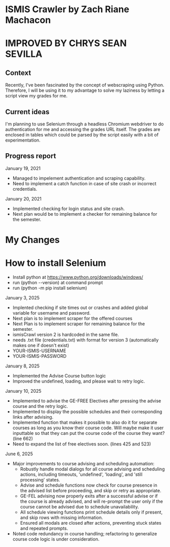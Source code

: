 # ISMIS Crawler by Zach Riane Machacon
# IMPROVED BY CHRYS SEAN SEVILLA

## Context
Recently, I've been fascinated by the concept of webscraping using Python. Therefore, I will be using it to my advantage to solve my laziness by letting a script view my grades for me. 

## Current ideas
I'm planning to use Selenium through a headless Chromium webdriver to do authentication for me and accessing the grades URL itself. The grades are enclosed in tables which could be parsed by the script easily with a bit of experimentation.

## Progress report
January 19, 2021
- Managed to impelement authentication and scraping capability.
- Need to implement a catch function in case of site crash or incorrect credentials.

January 20, 2021
- Implemented checking for login status and site crash.
- Next plan would be to implement a checker for remaining balance for the semester.

# My Changes

# How to install Selenium
- Install python at https://www.python.org/downloads/windows/
- run (python --version) at command prompt
- run (python -m pip install selenium)

January 3, 2025
- Implented checking if site times out or crashes and added global variable for username and password.
- Next plan is to implement scraper for the offered courses
- Next Plan is to implement scraper for remaining balance for the semester.
- ismisCrawl version 2 is hardcoded in the same file.
- needs .txt file (credentials.txt) with format for version 3 (automatically makes one if doesn't exist)
- YOUR-ISMIS-USERNAME
- YOUR-ISMIS-PASSWORD

January 8, 2025
- Implemented the Advise Course button logic
- Improved the undefined, loading, and please wait to retry logic.

January 10, 2025
- Implemented to advise the GE-FREE Electives after pressing the advise course and the retry logic.
- Implemented to display the possible schedules and their corresponding links after advising.
- Implemented function that makes it possible to also do it for separate courses as long as you know their course code. Will maybe make it user inputtable so that they can put the course code of the course they want? (line 662)
- Need to expand the list of free electives soon. (lines 425 and 523)

June 6, 2025
- Major improvements to course advising and scheduling automation:
  - Robustly handle modal dialogs for all course advising and scheduling actions, including timeouts, 'undefined', 'loading', and 'still processing' states.
  - Advise and schedule functions now check for course presence in the advised list before proceeding, and skip or retry as appropriate.
  - GE-FEL advising now properly exits after a successful advise or if the course is already advised, and will re-prompt the user only if the course cannot be advised due to schedule unavailability.
  - All schedule viewing functions print schedule details only if present, and skip rows with missing information.
  - Ensured all modals are closed after actions, preventing stuck states and repeated prompts.
- Noted code redundancy in course handling; refactoring to generalize course code logic is under consideration.
